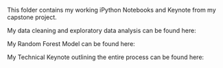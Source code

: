 This folder contains my working iPython Notebooks and Keynote from my capstone project.

My data cleaning and exploratory data analysis can be found here:

My Random Forest Model can be found here:

My Technical Keynote outlining the entire process can be found here:
